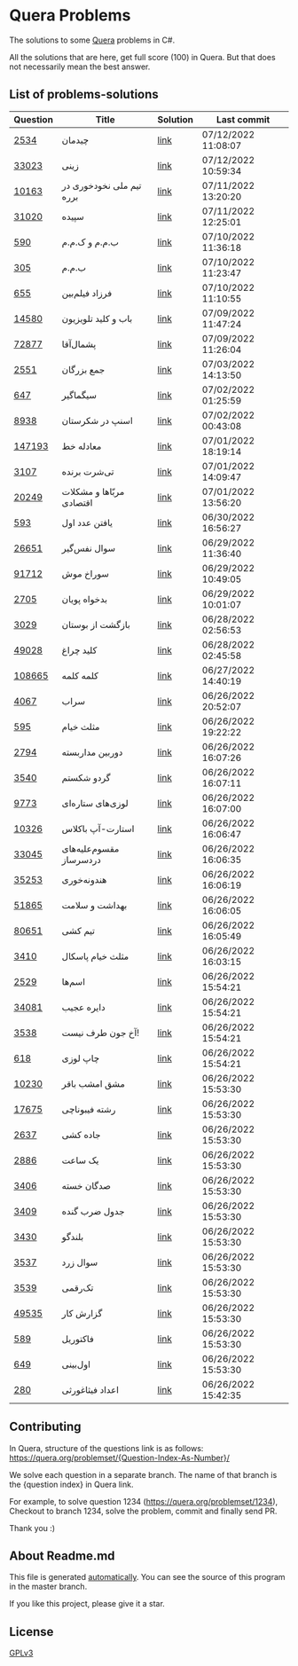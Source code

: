 # Quera Problems
The solutions to some [Quera](https://quera.org) problems in C#.

All the solutions that are here, get full score (100) in Quera.
But that does not necessarily mean the best answer.

## List of problems-solutions
| Question | Title | Solution | Last commit |
| ----- | ----- | ----- | ----- |
| [2534](https://quera.org/problemset/2534/) | چیدمان | [link](https://github.com/HamidMolareza/QueraProblems/blob/2534/Quera/Program.cs) | 07/12/2022 11:08:07 |
| [33023](https://quera.org/problemset/33023/) | زینی | [link](https://github.com/HamidMolareza/QueraProblems/blob/33023/Quera/Program.cs) | 07/12/2022 10:59:34 |
| [10163](https://quera.org/problemset/10163/) | تیم ملی نخودخوری در برره | [link](https://github.com/HamidMolareza/QueraProblems/blob/10163/Quera/Program.cs) | 07/11/2022 13:20:20 |
| [31020](https://quera.org/problemset/31020/) | سپیده | [link](https://github.com/HamidMolareza/QueraProblems/blob/31020/Quera/Program.cs) | 07/11/2022 12:25:01 |
| [590](https://quera.org/problemset/590/) | ب.م.م و ک.م.م | [link](https://github.com/HamidMolareza/QueraProblems/blob/590/Quera/Program.cs) | 07/10/2022 11:36:18 |
| [305](https://quera.org/problemset/305/) | ب.م.م | [link](https://github.com/HamidMolareza/QueraProblems/blob/305/Quera/Program.cs) | 07/10/2022 11:23:47 |
| [655](https://quera.org/problemset/655/) | فرزاد فیلم‌بین | [link](https://github.com/HamidMolareza/QueraProblems/blob/655/Quera/Program.cs) | 07/10/2022 11:10:55 |
| [14580](https://quera.org/problemset/14580/) | باب و کلید تلویزیون | [link](https://github.com/HamidMolareza/QueraProblems/blob/14580/Quera/Program.cs) | 07/09/2022 11:47:24 |
| [72877](https://quera.org/problemset/72877/) | پشمال‌آقا | [link](https://github.com/HamidMolareza/QueraProblems/blob/72877/Quera/Program.cs) | 07/09/2022 11:26:04 |
| [2551](https://quera.org/problemset/2551/) | جمع بزرگان | [link](https://github.com/HamidMolareza/QueraProblems/blob/2551/Quera/Program.cs) | 07/03/2022 14:13:50 |
| [647](https://quera.org/problemset/647/) | سیگماگیر | [link](https://github.com/HamidMolareza/QueraProblems/blob/647/Quera/Program.cs) | 07/02/2022 01:25:59 |
| [8938](https://quera.org/problemset/8938/) | اسنپ در شکرستان | [link](https://github.com/HamidMolareza/QueraProblems/blob/8938/Quera/Program.cs) | 07/02/2022 00:43:08 |
| [147193](https://quera.org/problemset/147193/) | معادله خط | [link](https://github.com/HamidMolareza/QueraProblems/blob/147193/Quera/Program.cs) | 07/01/2022 18:19:14 |
| [3107](https://quera.org/problemset/3107/) | تی‌شرت برنده | [link](https://github.com/HamidMolareza/QueraProblems/blob/3107/Quera/Program.cs) | 07/01/2022 14:09:47 |
| [20249](https://quera.org/problemset/20249/) | مربّاها و مشکلات اقتصادی | [link](https://github.com/HamidMolareza/QueraProblems/blob/20249/Quera/Program.cs) | 07/01/2022 13:56:20 |
| [593](https://quera.org/problemset/593/) | یافتن عدد اول | [link](https://github.com/HamidMolareza/QueraProblems/blob/593/Quera/Program.cs) | 06/30/2022 16:56:27 |
| [26651](https://quera.org/problemset/26651/) | سوال نفس‌گیر | [link](https://github.com/HamidMolareza/QueraProblems/blob/26651/Quera/Program.cs) | 06/29/2022 11:36:40 |
| [91712](https://quera.org/problemset/91712/) | سوراخ موش | [link](https://github.com/HamidMolareza/QueraProblems/blob/91712/Quera/Program.cs) | 06/29/2022 10:49:05 |
| [2705](https://quera.org/problemset/2705/) | بدخواه پویان | [link](https://github.com/HamidMolareza/QueraProblems/blob/2705/Quera/Program.cs) | 06/29/2022 10:01:07 |
| [3029](https://quera.org/problemset/3029/) | بازگشت از بوستان | [link](https://github.com/HamidMolareza/QueraProblems/blob/3029/Quera/Program.cs) | 06/28/2022 02:56:53 |
| [49028](https://quera.org/problemset/49028/) | کلید چراغ | [link](https://github.com/HamidMolareza/QueraProblems/blob/49028/Quera/Program.cs) | 06/28/2022 02:45:58 |
| [108665](https://quera.org/problemset/108665/) | کلمه کلمه | [link](https://github.com/HamidMolareza/QueraProblems/blob/108665/Quera/Program.cs) | 06/27/2022 14:40:19 |
| [4067](https://quera.org/problemset/4067/) | سراب | [link](https://github.com/HamidMolareza/QueraProblems/blob/4067/Quera/Program.cs) | 06/26/2022 20:52:07 |
| [595](https://quera.org/problemset/595/) | مثلث خیام | [link](https://github.com/HamidMolareza/QueraProblems/blob/595/Quera/Program.cs) | 06/26/2022 19:22:22 |
| [2794](https://quera.org/problemset/2794/) | دوربین مداربسته | [link](https://github.com/HamidMolareza/QueraProblems/blob/2794/Quera/Program.cs) | 06/26/2022 16:07:26 |
| [3540](https://quera.org/problemset/3540/) | گردو شکستم | [link](https://github.com/HamidMolareza/QueraProblems/blob/3540/Quera/Program.cs) | 06/26/2022 16:07:11 |
| [9773](https://quera.org/problemset/9773/) | لوزی‌های ستاره‌ای | [link](https://github.com/HamidMolareza/QueraProblems/blob/9773/Quera/Program.cs) | 06/26/2022 16:07:00 |
| [10326](https://quera.org/problemset/10326/) | استارت-آپ باکلاس | [link](https://github.com/HamidMolareza/QueraProblems/blob/10326/Quera/Program.cs) | 06/26/2022 16:06:47 |
| [33045](https://quera.org/problemset/33045/) | مقسوم‌علیه‌های دردسرساز | [link](https://github.com/HamidMolareza/QueraProblems/blob/33045/Quera/Program.cs) | 06/26/2022 16:06:35 |
| [35253](https://quera.org/problemset/35253/) | هندونه‌خوری | [link](https://github.com/HamidMolareza/QueraProblems/blob/35253/Quera/Program.cs) | 06/26/2022 16:06:19 |
| [51865](https://quera.org/problemset/51865/) | بهداشت و سلامت | [link](https://github.com/HamidMolareza/QueraProblems/blob/51865/Quera/Program.cs) | 06/26/2022 16:06:05 |
| [80651](https://quera.org/problemset/80651/) | تیم کشی | [link](https://github.com/HamidMolareza/QueraProblems/blob/80651/Quera/Program.cs) | 06/26/2022 16:05:49 |
| [3410](https://quera.org/problemset/3410/) | مثلث خیام پاسکال | [link](https://github.com/HamidMolareza/QueraProblems/blob/3410/Quera/Program.cs) | 06/26/2022 16:03:15 |
| [2529](https://quera.org/problemset/2529/) | اسم‌ها | [link](https://github.com/HamidMolareza/QueraProblems/blob/2529/Quera/Program.cs) | 06/26/2022 15:54:21 |
| [34081](https://quera.org/problemset/34081/) | دایره عجیب | [link](https://github.com/HamidMolareza/QueraProblems/blob/34081/Quera/Program.cs) | 06/26/2022 15:54:21 |
| [3538](https://quera.org/problemset/3538/) | آخ جون طرف نیست! | [link](https://github.com/HamidMolareza/QueraProblems/blob/3538/Quera/Program.cs) | 06/26/2022 15:54:21 |
| [618](https://quera.org/problemset/618/) | چاپ لوزی | [link](https://github.com/HamidMolareza/QueraProblems/blob/618/Quera/Program.cs) | 06/26/2022 15:54:21 |
| [10230](https://quera.org/problemset/10230/) | مشق امشب باقر | [link](https://github.com/HamidMolareza/QueraProblems/blob/10230/Quera/Program.cs) | 06/26/2022 15:53:30 |
| [17675](https://quera.org/problemset/17675/) | رشته فیبوناچی | [link](https://github.com/HamidMolareza/QueraProblems/blob/17675/Quera/Program.cs) | 06/26/2022 15:53:30 |
| [2637](https://quera.org/problemset/2637/) | جاده کشی | [link](https://github.com/HamidMolareza/QueraProblems/blob/2637/Quera/Program.cs) | 06/26/2022 15:53:30 |
| [2886](https://quera.org/problemset/2886/) | یک ساعت | [link](https://github.com/HamidMolareza/QueraProblems/blob/2886/Quera/Program.cs) | 06/26/2022 15:53:30 |
| [3406](https://quera.org/problemset/3406/) | صدگان خسته | [link](https://github.com/HamidMolareza/QueraProblems/blob/3406/Quera/Program.cs) | 06/26/2022 15:53:30 |
| [3409](https://quera.org/problemset/3409/) | جدول ضرب گنده | [link](https://github.com/HamidMolareza/QueraProblems/blob/3409/Quera/Program.cs) | 06/26/2022 15:53:30 |
| [3430](https://quera.org/problemset/3430/) | بلندگو | [link](https://github.com/HamidMolareza/QueraProblems/blob/3430/Quera/Program.cs) | 06/26/2022 15:53:30 |
| [3537](https://quera.org/problemset/3537/) | سوال زرد | [link](https://github.com/HamidMolareza/QueraProblems/blob/3537/Quera/Program.cs) | 06/26/2022 15:53:30 |
| [3539](https://quera.org/problemset/3539/) | تک‌رقمی | [link](https://github.com/HamidMolareza/QueraProblems/blob/3539/Quera/Program.cs) | 06/26/2022 15:53:30 |
| [49535](https://quera.org/problemset/49535/) | گزارش کار | [link](https://github.com/HamidMolareza/QueraProblems/blob/49535/Quera/Program.cs) | 06/26/2022 15:53:30 |
| [589](https://quera.org/problemset/589/) | فاکتوریل | [link](https://github.com/HamidMolareza/QueraProblems/blob/589/Quera/Program.cs) | 06/26/2022 15:53:30 |
| [649](https://quera.org/problemset/649/) | اول‌بینی | [link](https://github.com/HamidMolareza/QueraProblems/blob/649/Quera/Program.cs) | 06/26/2022 15:53:30 |
| [280](https://quera.org/problemset/280/) | اعداد فیثاغورثی | [link](https://github.com/HamidMolareza/QueraProblems/blob/280/Quera/Program.cs) | 06/26/2022 15:42:35 |


## Contributing
In Quera, structure of the questions link is as follows:
https://quera.org/problemset/{Question-Index-As-Number}/

We solve each question in a separate branch. The name of that branch is the {question index} in Quera link.

For example, to solve question 1234 (https://quera.org/problemset/1234), Checkout to branch 1234, solve the problem, commit and finally send PR.

Thank you :)

## About Readme.md
This file is generated [automatically](.github/workflows/update-readme.yml). You can see the source of this program in the master branch.

If you like this project, please give it a star.

## License
[GPLv3](LICENSE.md)